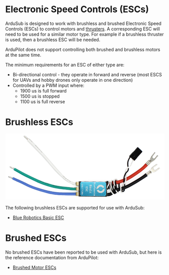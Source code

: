 # Electronic Speed Controls (ESCs)

ArduSub is designed to work with brushless and brushed Electronic Speed Controls (ESCs) to control motors and [thrusters](/introduction/hardware-options/required-hardware/thrusters.md). A corresponding ESC will need to be used for a similar motor type. For example if a brushless thruster is used, then a brushless ESC will be needed.

ArduPilot does not support controlling both brushed and brushless motors at the same time.

The minimum requirements for an ESC of either type are:

* Bi-directional control - they operate in forward and reverse (most ESCS for UAVs and hobby drones only operate in one direction)
* Controlled by a PWM input where:
    * 1900 us is full forward
    * 1500 us is stopped
    * 1100 us is full reverse

# Brushless ESCs

<img src="/images/hardware/besc.png" class="img-responsive img-center" style="max-height:600px;">

The following brushless ESCs are supported for use with ArduSub:

* [Blue Robotics Basic ESC](https://bluerobotics.com/store/thrusters/speed-controllers/besc30-r3/)

# Brushed ESCs

No brushed ESCs have been reported to be used with ArduSub, but here is the reference documentation from ArduPilot:

* [Brushed Motor ESCs](https://ardupilot.org/rover/docs/common-brushed-motors.html)
